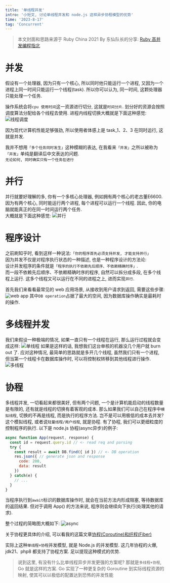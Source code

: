 ```yaml
---
title: '单线程并发'
intro: '小短文, 讨论单线程并发和 node.js 这样异步协程模型的优势'
time: '2023-8-17'
tag: 'Concurrent'
---
```

> 本文封面和思路来源于 Ruby China 2021 By 东仙队长的分享: [Ruby 高并发编程指北](https://www.bilibili.com/video/BV1h3411v7kq/?spm_id_from=333.999.0.0&vd_source=371668a779fa4a755fcbf62901a22d71)

# 并发
假设有一个处理器, 因为只有一个核心, 所以同时他只能运行一个进程, 又因为一个进程上同一时间只能运行一个线程(task). 所以你可以认为, 同一时间, 这颗处理器只能处理一个任务.

操作系统会将`cpu 使用时间`这一资源进行切分, 这就是`时间分片`. 划分好的资源会按照调度算法分配给各个线程去使用. 进程内线程切换大概就是下面这种感觉:
![线程调度](https://r2.ray-d-song.com/2024/02/1674c2a68a1f5732789d854fce7ce515.png)

因为现代计算机性能足够强劲, 所以使用者体感上是 task_1、2、3 在同时运行, 这就是并发.

我并不想用`「多个任务同时发生」`这种模糊的表达, 在我看来`「并发」`之所以被称为`「并发」`单纯是翻译后中文表达的问题.  
`无论如何, 同时确实只有一个任务在进行`

# 并行
并行就要好理解的多, 你有一个多核心处理器, 例如拥有两个核心的老古董E6600. 因为有两个核心, 同时能运行两个进程, 每个进程可以运行一个线程. 因此, 你的电脑就能真正的在同一时间运行两个任务.  
大概就是下面这种感觉:
![并行](https://r2.ray-d-song.com/2024/02/dca335668b68d1e7e0c5f0071e9ccc23.png)

# 程序设计
之前刷知乎时, 看到这样一种说法:`「你的程序首先必须支持并发, 才能支持并行」`  
因为并发不仅是对程序执行状态的一种描述, 也是一种程序设计的方法论:  
设计并发程序的条件就是`「程序的执行不依赖先后顺序、不依赖精确时序」`.  
而一段不依赖先后顺序、不依赖精确时序的程序, 自然可以拆分成多段, 在多个线程上运行. 这多个线程又可以运行在不同的进程之上, 进而实现`并行`.  

首先我们来看看最常见的 web 应用场景, 从接收到用户请求到返回, 需要这些步骤:
![web app](https://r2.ray-d-song.com/202309092334861.png)
其中`DB operation`占据了最大的空间, 因为数据库操作确实是最耗时的操作.

# 多线程并发
我们来假设一种极端的情况, 如果一直只有一个线程在运行, 那么运行过程就会变成这样:
![单线程](https://r2.ray-d-song.com/202309092339287.png)
如果是这样的话, 我想我们这台单核的机器没几个用户就 burn out 了.
应对这种情况, 最简单的思路就是多开几个线程, 虽然我们只有一个进程, 但当第一个线程卡在数据库操作时, 可以将控制权转移到其他线程进行操作.
![多线程](https://r2.ray-d-song.com/202309092351360.png)

# 协程
多线程并发, 一切看起来都很美好, 但有两个问题, 一个是计算机能启动的线程数量是有限的, 还有就是线程的切换有着客观的成本.
那么如果我们可以自己在程序中`模拟线程`, 切换的不再是线程, 而是执行的程序方法. 岂不是可以用极低的成本去并发?
这个模拟线程, 或者说`轻量线程/用户线程`, 就是协程.
有了协程, 我们可以更细粒度的控制程序的执行. 以下是 node.js 协程(async异步)的例子:
```js
async function App(request, response) {
  const id = request.query.id // <- read req and parsing
  try {
    const result = await DB.find({ id }) // <- DB operation
    res.json({ // generate json and response
      code: 200,
      data: result
    })
  } catch(e) {
    // ...
  }
}
```
当程序执行到`await`标识的数据库操作时, 就会在当前方法内形成阻塞, 等待数据库的返回结果. 但对于调用 App() 的方法来说, 程序则会继续向下执行(处理其他的请求).

整个过程的简略图大概如下:
![async](https://r2.ray-d-song.com/202309101809693.png)

关于协程更具体的介绍, 可以看我的这篇文章[协程(Coroutine)和纤程(Fiber)](https://ray-d-song.com/post/1692667782462)


实际上这种`单线程+协程`并发模型, 就是 Node.js 的并发模型.
这几年协程的火爆, jdk21、php8 都支持了协程方案. 足以提现这种模式的优势.

> 说到这里, 有没有什么比单线程异步并发更强的方案呢?
> 那就是`多线程+协程`, Go 就是这样的方案. Go 实现了一种更复杂的 Goroutine 到实际线程资源的映射, 使其可以以极低的配置达到恐怖的并发性能
